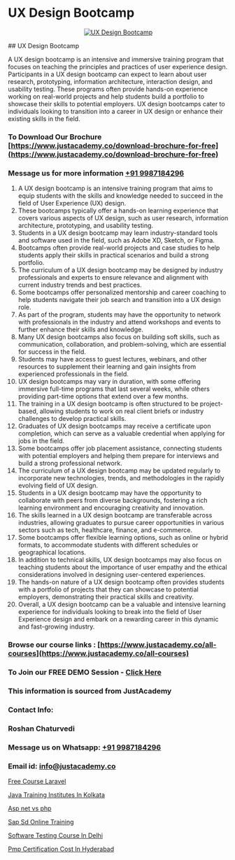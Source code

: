 # UX Design Bootcamp

<p align="center">
  <a href="https://justacademy.co/all-courses">
    <img src="https://i.ibb.co/P5KtSQ2/ui-ux.png" alt="UX Design Bootcamp">
  </a>
</p>
## UX Design Bootcamp

A UX design bootcamp is an intensive and immersive training program that focuses on teaching the principles and practices of user experience design. Participants in a UX design bootcamp can expect to learn about user research, prototyping, information architecture, interaction design, and usability testing. These programs often provide hands-on experience working on real-world projects and help students build a portfolio to showcase their skills to potential employers. UX design bootcamps cater to individuals looking to transition into a career in UX design or enhance their existing skills in the field.
### To Download Our Brochure [https://www.justacademy.co/download-brochure-for-free](https://www.justacademy.co/download-brochure-for-free)
### Message us for more information [+91 9987184296](https://api.whatsapp.com/send?phone=919987184296)
1) A UX design bootcamp is an intensive training program that aims to equip students with the skills and knowledge needed to succeed in the field of User Experience (UX) design. 
2) These bootcamps typically offer a hands-on learning experience that covers various aspects of UX design, such as user research, information architecture, prototyping, and usability testing. 
3) Students in a UX design bootcamp may learn industry-standard tools and software used in the field, such as Adobe XD, Sketch, or Figma. 
4) Bootcamps often provide real-world projects and case studies to help students apply their skills in practical scenarios and build a strong portfolio. 
5) The curriculum of a UX design bootcamp may be designed by industry professionals and experts to ensure relevance and alignment with current industry trends and best practices. 
6) Some bootcamps offer personalized mentorship and career coaching to help students navigate their job search and transition into a UX design role. 
7) As part of the program, students may have the opportunity to network with professionals in the industry and attend workshops and events to further enhance their skills and knowledge. 
8) Many UX design bootcamps also focus on building soft skills, such as communication, collaboration, and problem-solving, which are essential for success in the field. 
9) Students may have access to guest lectures, webinars, and other resources to supplement their learning and gain insights from experienced professionals in the field. 
10) UX design bootcamps may vary in duration, with some offering immersive full-time programs that last several weeks, while others providing part-time options that extend over a few months. 
11) The training in a UX design bootcamp is often structured to be project-based, allowing students to work on real client briefs or industry challenges to develop practical skills. 
12) Graduates of UX design bootcamps may receive a certificate upon completion, which can serve as a valuable credential when applying for jobs in the field. 
13) Some bootcamps offer job placement assistance, connecting students with potential employers and helping them prepare for interviews and build a strong professional network. 
14) The curriculum of a UX design bootcamp may be updated regularly to incorporate new technologies, trends, and methodologies in the rapidly evolving field of UX design. 
15) Students in a UX design bootcamp may have the opportunity to collaborate with peers from diverse backgrounds, fostering a rich learning environment and encouraging creativity and innovation. 
16) The skills learned in a UX design bootcamp are transferable across industries, allowing graduates to pursue career opportunities in various sectors such as tech, healthcare, finance, and e-commerce. 
17) Some bootcamps offer flexible learning options, such as online or hybrid formats, to accommodate students with different schedules or geographical locations. 
18) In addition to technical skills, UX design bootcamps may also focus on teaching students about the importance of user empathy and the ethical considerations involved in designing user-centered experiences. 
19) The hands-on nature of a UX design bootcamp often provides students with a portfolio of projects that they can showcase to potential employers, demonstrating their practical skills and creativity. 
20) Overall, a UX design bootcamp can be a valuable and intensive learning experience for individuals looking to break into the field of User Experience design and embark on a rewarding career in this dynamic and fast-growing industry.

### Browse our course links : [https://www.justacademy.co/all-courses](https://www.justacademy.co/all-courses) 
### To Join our FREE DEMO Session - [Click Here](https://www.justacademy.co/register-for-course-demo)


### This information is sourced from JustAcademy
### Contact Info:
### Roshan Chaturvedi
### Message us on Whatsapp: [+91 9987184296](https://api.whatsapp.com/send?phone=919987184296)
### Email id: [info@justacademy.co](mailto:info@justacademy.co)
                
[Free Course Laravel](https://www.linkedin.com/pulse/free-course-laravel-justacademy-beangaluru-0lv1c?trackingId=DhEAbTxu2GpFX0ru9T2TZQ%3D%3D&lipi=urn%3Ali%3Apage%3Ad_flagship3_company_admin%3BBUakVGECTzaHeYDngAD9NQ%3D%3D)

[Java Training Institutes In Kolkata](https://www.linkedin.com/pulse/java-training-institutes-kolkata-justacademy-berlin-dbete?trackingId=GfqkTNG3sY%2BPBAmxyI39EQ%3D%3D&lipi=urn%3Ali%3Apage%3Ad_flagship3_company_admin%3Bjmi5U8HnRnGuyDtWTpE8KQ%3D%3D)

[Asp net vs php](https://medium.com/@namusn/asp-net-vs-php-46093643e7f3)

[Sap Sd Online Training](https://medium.com/@prempja40/sap-sd-online-training-030e255c52d2)

[Software Testing Course In Delhi](https://justacademyin.github.io/justacademy/software-testing-course-in-delhi)

[Pmp Certification Cost In Hyderabad](https://justacademyin.github.io/justacademy/pmp-certification-cost-in-hyderabad)

